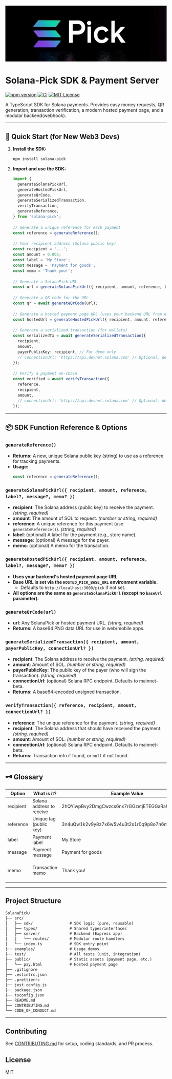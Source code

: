![SolanaPick Banner](./public/solana-pick-banner.jpg)

# Solana-Pick SDK & Payment Server

[![npm version](https://img.shields.io/npm/v/solanapick?style=flat-square)](https://www.npmjs.com/package/solana-pick)
[![CI](https://github.com/David-patrick-chuks/SolanaPick/actions/workflows/ci.yml/badge.svg)](https://github.com/David-patrick-chuks/SolanaPick/actions)
[![MIT License](https://img.shields.io/badge/license-MIT-green.svg?style=flat-square)](./LICENSE)

A TypeScript SDK for Solana payments. Provides easy money requests, QR generation, transaction verification, a modern hosted payment page, and a modular backend(webhook).

---

## 🚀 Quick Start (for New Web3 Devs)

1. **Install the SDK:**
   ```bash
   npm install solana-pick
   ```
2. **Import and use the SDK:**
   ```ts
   import {
     generateSolanaPickUrl,
     generateHostedPickUrl,
     generateQrCode,
     generateSerializedTransaction,
     verifyTransaction,
     generateReference,
   } from 'solana-pick';
   
   // Generate a unique reference for each payment
   const reference = generateReference();
   
   // Your recipient address (Solana public key)
   const recipient = '...';
   const amount = 0.005;
   const label = 'My Store';
   const message = 'Payment for goods';
   const memo = 'Thank you!';
   
   // Generate a SolanaPick URL
   const url = generateSolanaPickUrl({ recipient, amount, reference, label, message, memo });
   
   // Generate a QR code for the URL
   const qr = await generateQrCode(url);
   
   // Generate a hosted payment page URL (uses your backend URL from env)
   const hostedUrl = generateHostedPickUrl({ recipient, amount, reference, label, message, memo });
   
   // Generate a serialized transaction (for wallets)
   const serializedTx = await generateSerializedTransaction({
     recipient,
     amount,
     payerPublicKey: recipient, // For demo only
     // connectionUrl: 'https://api.devnet.solana.com' // Optional, defaults to mainnet-beta
   });
   
   // Verify a payment on-chain
   const verified = await verifyTransaction({
     reference,
     recipient,
     amount,
     // connectionUrl: 'https://api.devnet.solana.com' // Optional, defaults to mainnet-beta
   });
   ```

---

## 📦 SDK Function Reference & Options

### `generateReference()`
- **Returns:** A new, unique Solana public key (string) to use as a reference for tracking payments.
- **Usage:**
  ```ts
  const reference = generateReference();
  ```

### `generateSolanaPickUrl({ recipient, amount, reference, label?, message?, memo? })`
- **recipient**: The Solana address (public key) to receive the payment. *(string, required)*
- **amount**: The amount of SOL to request. *(number or string, required)*
- **reference**: A unique reference for this payment (use `generateReference()`). *(string, required)*
- **label**: (optional) A label for the payment (e.g., store name).
- **message**: (optional) A message for the payer.
- **memo**: (optional) A memo for the transaction.

### `generateHostedPickUrl({ recipient, amount, reference, label?, message?, memo? })`
- **Uses your backend's hosted payment page URL.**
- **Base URL is set via the `HOSTED_PICK_BASE_URL` environment variable.**
  - Defaults to `http://localhost:3000/pick` if not set.
- **All options are the same as `generateSolanaPickUrl` (except no `baseUrl` parameter).**

### `generateQrCode(url)`
- **url**: Any SolanaPick or hosted payment URL. *(string, required)*
- **Returns:** A base64 PNG data URL for use in web/mobile apps.

### `generateSerializedTransaction({ recipient, amount, payerPublicKey, connectionUrl? })`
- **recipient**: The Solana address to receive the payment. *(string, required)*
- **amount**: Amount of SOL. *(number or string, required)*
- **payerPublicKey**: The public key of the payer (who will sign the transaction). *(string, required)*
- **connectionUrl**: (optional) Solana RPC endpoint. Defaults to mainnet-beta.
- **Returns:** A base64-encoded unsigned transaction.

### `verifyTransaction({ reference, recipient, amount, connectionUrl? })`
- **reference**: The unique reference for the payment. *(string, required)*
- **recipient**: The Solana address that should have received the payment. *(string, required)*
- **amount**: Amount of SOL. *(number or string, required)*
- **connectionUrl**: (optional) Solana RPC endpoint. Defaults to mainnet-beta.
- **Returns:** Transaction info if found, or `null` if not found.

---

## 🗝️ Glossary

| Option     | What is it?                | Example Value                                      | Purpose                                  |
|------------|---------------------------|----------------------------------------------------|------------------------------------------|
| recipient  | Solana address to receive | 2hQYiwpBvy2DmgCwzcs6nx7rGGzetjETEGGaRaUVh4mG       | Who gets the payment                     |
| reference  | Unique tag (public key)   | 3n4uQw1k2v9y8z7x6w5v4u3t2s1r0q9p8o7n6m5l4k3j2h1g   | Track/verify this specific payment       |
| label      | Payment label             | My Store                                          | Displayed to the payer                   |
| message    | Payment message           | Payment for goods                                 | Displayed to the payer                   |
| memo       | Transaction memo          | Thank you!                                        | On-chain memo for the payment            |

---

## Project Structure

```
SolanaPick/
├── src/
│   ├── sdk/                # SDK logic (pure, reusable)
│   ├── types/              # Shared types/interfaces
│   ├── server/             # Backend (Express app)
│   │   └── routes/         # Modular route handlers
│   └── index.ts            # SDK entry point
├── examples/               # Usage demos
├── test/                   # All tests (unit, integration)
├── public/                 # Static assets (payment page, etc.)
│   └── pay.html            # Hosted payment page
├── .gitignore
├── .eslintrc.json
├── .prettierrc
├── jest.config.js
├── package.json
├── tsconfig.json
├── README.md
├── CONTRIBUTING.md
└── CODE_OF_CONDUCT.md
```

---

## Contributing

See [CONTRIBUTING.md](./CONTRIBUTING.md) for setup, coding standards, and PR process.

## License

MIT
